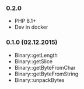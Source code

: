 ### 0.2.0

* PHP 8.1+
* Dev in docker

### 0.1.0 (02.12.2015)

* Binary::getLength
* Binary::getSlice
* Binary::getByteFromChar
* Binary::getByteFromString
* Binary::unpackBytes
